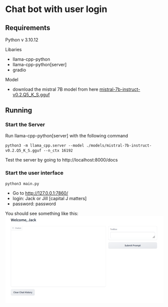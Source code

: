 # Chat bot with user login

## Requirements
Python v 3.10.12

Libaries
- llama-cpp-python
- llama-cpp-python[server]
- gradio

Model
- download the mistral 7B model from here [mistral-7b-instruct-v0.2.Q5_K_S.gguf](https://huggingface.co/TheBloke/Mistral-7B-Instruct-v0.2-GGUF/blob/main/mistral-7b-instruct-v0.2.Q5_K_M.gguf)

## Running
### Start the Server
Run llama-cpp-python[server] with the following command

```
python3 -m llama_cpp.server --model ./models/mistral-7b-instruct-v0.2.Q5_K_S.gguf --n_ctx 16192
```

Test the server by going to http://localhost:8000/docs

### Start the user interface
```
python3 main.py
```

- Go to http://127.0.0.1:7860/ 
- login: Jack or Jill [capital J matters]
- password: password

You should see something like this:
![screenshot](Justan-screenshot.png)
